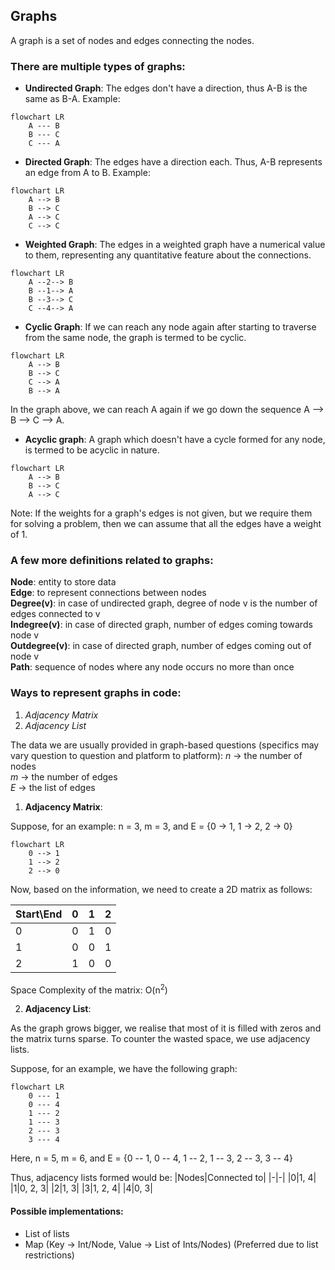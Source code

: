 ## Graphs

A graph is a set of nodes and edges connecting the nodes.

### There are multiple types of graphs:
- **Undirected Graph**: The edges don't have a direction, thus A-B is the same as B-A.
Example:
```mermaid
flowchart LR
    A --- B
    B --- C
    C --- A
```
- **Directed Graph**: The edges have a direction each. Thus, A-B represents an edge from A to B.
Example:
```mermaid
flowchart LR
    A --> B
    B --> C
    A --> C
    C --> C
```
- **Weighted Graph**: The edges in a weighted graph have a numerical value to them, representing any quantitative feature about the connections.
```mermaid
flowchart LR
    A --2--> B
    B --1--> A
    B --3--> C
    C --4--> A
```
- **Cyclic Graph**: If we can reach any node again after starting to traverse from the same node, the graph is termed to be cyclic.
```mermaid
flowchart LR
    A --> B
    B --> C
    C --> A
    B --> A
```
In the graph above, we can reach A again if we go down the sequence A --> B --> C --> A.
- **Acyclic graph**: A graph which doesn't have a cycle formed for any node, is termed to be acyclic in nature.
```mermaid
flowchart LR
    A --> B
    B --> C
    A --> C
```

Note: If the weights for a graph's edges is not given, but we require them for solving a problem, then we can assume that all the edges have a weight of 1.

### A few more definitions related to graphs:

**Node**: entity to store data<br>
**Edge**: to represent connections between nodes<br>
**Degree(v)**: in case of undirected graph, degree of node v is the number of edges connected to v<br>
**Indegree(v)**: in case of directed graph, number of edges coming towards node v<br>
**Outdegree(v)**: in case of directed graph, number of edges coming out of node v<br>
**Path**: sequence of nodes where any node occurs no more than once

### Ways to represent graphs in code:
1. *Adjacency Matrix*
2. *Adjacency List*

The data we are usually provided in graph-based questions (specifics may vary question to question and platform to platform):
*n* -> the number of nodes<br>
*m* -> the number of edges<br>
*E* -> the list of edges

1. **Adjacency Matrix**:

Suppose, for an example:
n = 3, m = 3, and E = {0 -> 1, 1 -> 2, 2 -> 0}

```mermaid
flowchart LR
    0 --> 1
    1 --> 2
    2 --> 0
```

Now, based on the information, we need to create a 2D matrix as follows:

|Start\End|0|1|2|
|-|-|-|-|
|0|0|1|0|
|1|0|0|1|
|2|1|0|0|

Space Complexity of the matrix: O(n<sup>2</sup>)

2. **Adjacency List**:

As the graph grows bigger, we realise that most of it is filled with zeros and the matrix turns sparse. To counter the wasted space, we use adjacency lists.

Suppose, for an example, we have the following graph:
```mermaid
flowchart LR
    0 --- 1
    0 --- 4
    1 --- 2
    1 --- 3
    2 --- 3
    3 --- 4
```

Here, n = 5, m = 6, and E = {0 -- 1, 0 -- 4, 1 -- 2, 1 -- 3, 2 -- 3, 3 -- 4}

Thus, adjacency lists formed would be:
|Nodes|Connected to|
|-|-|
|0|1, 4|
|1|0, 2, 3|
|2|1, 3|
|3|1, 2, 4|
|4|0, 3|

#### Possible implementations:

- List of lists
- Map (Key -> Int/Node, Value -> List of Ints/Nodes) (Preferred due to list restrictions)

